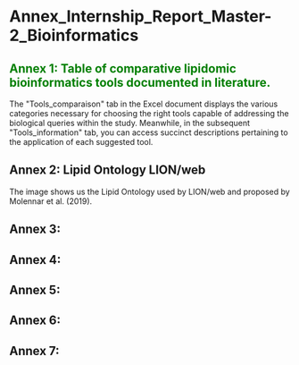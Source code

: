# Annex_Internship_Report_Master-2_Bioinformatics

## <span style="color: green"> Annex 1: Table of comparative lipidomic bioinformatics tools documented in literature. </span>
The "Tools_comparaison" tab in the Excel document displays the various categories necessary for choosing the right tools capable of addressing the biological queries within the study. Meanwhile, in the subsequent "Tools_information" tab, you can access succinct descriptions pertaining to the application of each suggested tool.

## Annex 2: Lipid Ontology LION/web
The image shows us the Lipid Ontology used by LION/web and proposed by Molennar et al. (2019).

## Annex 3: 

## Annex 4:
## Annex 5:
## Annex 6:
## Annex 7: 
